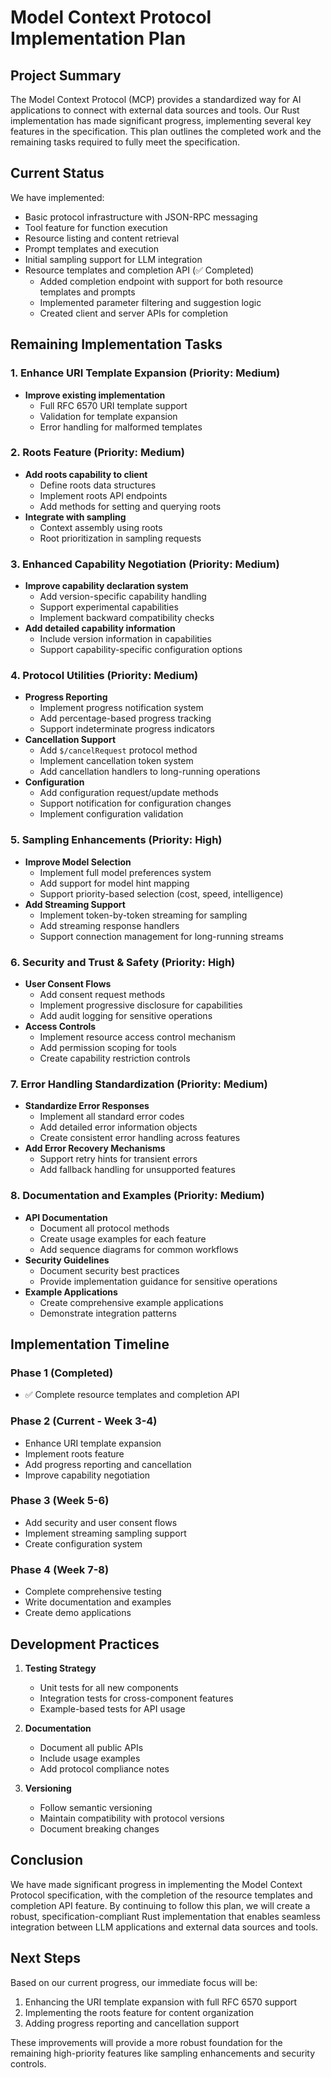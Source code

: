 # Model Context Protocol Implementation Plan

## Project Summary
The Model Context Protocol (MCP) provides a standardized way for AI applications to connect with external data sources and tools. Our Rust implementation has made significant progress, implementing several key features in the specification. This plan outlines the completed work and the remaining tasks required to fully meet the specification.

## Current Status
We have implemented:
- Basic protocol infrastructure with JSON-RPC messaging
- Tool feature for function execution
- Resource listing and content retrieval
- Prompt templates and execution
- Initial sampling support for LLM integration
- Resource templates and completion API (✅ Completed)
  - Added completion endpoint with support for both resource templates and prompts
  - Implemented parameter filtering and suggestion logic
  - Created client and server APIs for completion

## Remaining Implementation Tasks

### 1. Enhance URI Template Expansion (Priority: Medium)
- **Improve existing implementation**
  - Full RFC 6570 URI template support
  - Validation for template expansion
  - Error handling for malformed templates

### 2. Roots Feature (Priority: Medium)
- **Add roots capability to client**
  - Define roots data structures
  - Implement roots API endpoints
  - Add methods for setting and querying roots
- **Integrate with sampling**
  - Context assembly using roots
  - Root prioritization in sampling requests

### 3. Enhanced Capability Negotiation (Priority: Medium)
- **Improve capability declaration system**
  - Add version-specific capability handling
  - Support experimental capabilities
  - Implement backward compatibility checks
- **Add detailed capability information**
  - Include version information in capabilities
  - Support capability-specific configuration options

### 4. Protocol Utilities (Priority: Medium)
- **Progress Reporting**
  - Implement progress notification system
  - Add percentage-based progress tracking
  - Support indeterminate progress indicators
- **Cancellation Support**
  - Add `$/cancelRequest` protocol method
  - Implement cancellation token system
  - Add cancellation handlers to long-running operations
- **Configuration**
  - Add configuration request/update methods
  - Support notification for configuration changes
  - Implement configuration validation

### 5. Sampling Enhancements (Priority: High)
- **Improve Model Selection**
  - Implement full model preferences system
  - Add support for model hint mapping
  - Support priority-based selection (cost, speed, intelligence)
- **Add Streaming Support**
  - Implement token-by-token streaming for sampling
  - Add streaming response handlers
  - Support connection management for long-running streams

### 6. Security and Trust & Safety (Priority: High)
- **User Consent Flows**
  - Add consent request methods
  - Implement progressive disclosure for capabilities
  - Add audit logging for sensitive operations
- **Access Controls**
  - Implement resource access control mechanism
  - Add permission scoping for tools
  - Create capability restriction controls

### 7. Error Handling Standardization (Priority: Medium)
- **Standardize Error Responses**
  - Implement all standard error codes
  - Add detailed error information objects
  - Create consistent error handling across features
- **Add Error Recovery Mechanisms**
  - Support retry hints for transient errors
  - Add fallback handling for unsupported features

### 8. Documentation and Examples (Priority: Medium)
- **API Documentation**
  - Document all protocol methods
  - Create usage examples for each feature
  - Add sequence diagrams for common workflows
- **Security Guidelines**
  - Document security best practices
  - Provide implementation guidance for sensitive operations
- **Example Applications**
  - Create comprehensive example applications
  - Demonstrate integration patterns

## Implementation Timeline

### Phase 1 (Completed)
- ✅ Complete resource templates and completion API

### Phase 2 (Current - Week 3-4)
- Enhance URI template expansion 
- Implement roots feature
- Add progress reporting and cancellation
- Improve capability negotiation

### Phase 3 (Week 5-6)
- Add security and user consent flows
- Implement streaming sampling support
- Create configuration system

### Phase 4 (Week 7-8)
- Complete comprehensive testing
- Write documentation and examples
- Create demo applications

## Development Practices

1. **Testing Strategy**
   - Unit tests for all new components
   - Integration tests for cross-component features
   - Example-based tests for API usage

2. **Documentation**
   - Document all public APIs
   - Include usage examples
   - Add protocol compliance notes

3. **Versioning**
   - Follow semantic versioning
   - Maintain compatibility with protocol versions
   - Document breaking changes

## Conclusion

We have made significant progress in implementing the Model Context Protocol specification, with the completion of the resource templates and completion API feature. By continuing to follow this plan, we will create a robust, specification-compliant Rust implementation that enables seamless integration between LLM applications and external data sources and tools.

## Next Steps

Based on our current progress, our immediate focus will be:

1. Enhancing the URI template expansion with full RFC 6570 support
2. Implementing the roots feature for content organization
3. Adding progress reporting and cancellation support

These improvements will provide a more robust foundation for the remaining high-priority features like sampling enhancements and security controls.
